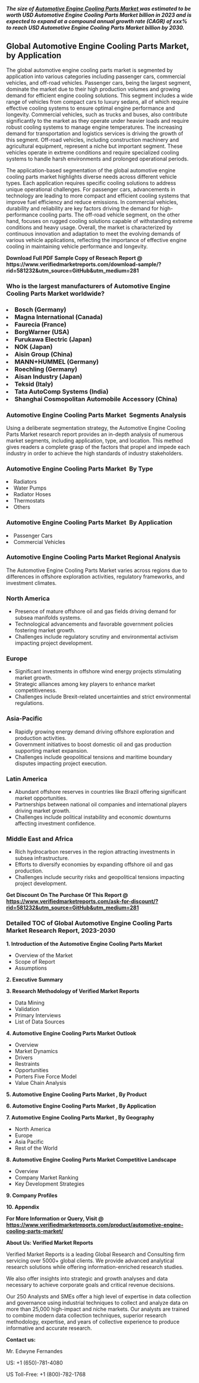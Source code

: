 <p><em><strong>The size of <a href="https://www.verifiedmarketreports.com/download-sample/?rid=581232&utm_source=GitHub&utm_medium=281" target="_blank">Automotive Engine Cooling Parts Market </a> was estimated to be worth USD Automotive Engine Cooling Parts Market billion in 2023 and is expected to expand at a compound annual growth rate (CAGR) of xxx% to reach USD Automotive Engine Cooling Parts Market billion by 2030.</strong></em><br /><h2>Global Automotive Engine Cooling Parts Market, by Application</h2><p>The global automotive engine cooling parts market is segmented by application into various categories including passenger cars, commercial vehicles, and off-road vehicles. Passenger cars, being the largest segment, dominate the market due to their high production volumes and growing demand for efficient engine cooling solutions. This segment includes a wide range of vehicles from compact cars to luxury sedans, all of which require effective cooling systems to ensure optimal engine performance and longevity. Commercial vehicles, such as trucks and buses, also contribute significantly to the market as they operate under heavier loads and require robust cooling systems to manage engine temperatures. The increasing demand for transportation and logistics services is driving the growth of this segment. Off-road vehicles, including construction machinery and agricultural equipment, represent a niche but important segment. These vehicles operate in extreme conditions and require specialized cooling systems to handle harsh environments and prolonged operational periods.</p><p>The application-based segmentation of the global automotive engine cooling parts market highlights diverse needs across different vehicle types. Each application requires specific cooling solutions to address unique operational challenges. For passenger cars, advancements in technology are leading to more compact and efficient cooling systems that improve fuel efficiency and reduce emissions. In commercial vehicles, durability and reliability are key factors driving the demand for high-performance cooling parts. The off-road vehicle segment, on the other hand, focuses on rugged cooling solutions capable of withstanding extreme conditions and heavy usage. Overall, the market is characterized by continuous innovation and adaptation to meet the evolving demands of various vehicle applications, reflecting the importance of effective engine cooling in maintaining vehicle performance and longevity.</p></p><p id="" class=""><strong>Download Full PDF Sample Copy of Reseach Report @ <a target="">https://www.verifiedmarketreports.com/download-sample/?rid=581232&utm_source=GitHub&utm_medium=281</a></strong></p><h3 id="" class="">Who is the largest manufacturers of&nbsp;Automotive Engine Cooling Parts Market worldwide?</h3><h3 class=""></Li><Li>Bosch (Germany)</Li><Li> Magna International (Canada)</Li><Li> Faurecia (France)</Li><Li> BorgWarner (USA)</Li><Li> Furukawa Electric (Japan)</Li><Li> NOK (Japan)</Li><Li> Aisin Group (China)</Li><Li> MANN+HUMMEL (Germany)</Li><Li> Roechling (Germany)</Li><Li> Aisan Industry (Japan)</Li><Li> Teksid (Italy)</Li><Li> Tata AutoComp Systems (India)</Li><Li> Shanghai Cosmopolitan Automobile Accessory (China)</h3><h3 id="" class="">Automotive Engine Cooling Parts Market &nbsp;Segments Analysis</h3><p id="" class="">Using a deliberate segmentation strategy, the Automotive Engine Cooling Parts Market research report provides an in-depth analysis of numerous market segments, including application, type, and location. This method gives readers a complete grasp of the factors that propel and impede each industry in order to achieve the high standards of industry stakeholders.</p><h3 id="" class="">Automotive Engine Cooling Parts Market &nbsp;By Type</h3><p></Li><Li>Radiators</Li><Li> Water Pumps</Li><Li> Radiator Hoses</Li><Li> Thermostats</Li><Li> Others</p><h3 id="" class="">Automotive Engine Cooling Parts Market &nbsp;By Application</h3><p class=""></Li><Li>Passenger Cars</Li><Li> Commercial Vehicles</p><h3 id="" class="">Automotive Engine Cooling Parts Market Regional Analysis</h3><p id="" class="">The Automotive Engine Cooling Parts Market varies across regions due to differences in offshore exploration activities, regulatory frameworks, and investment climates.</p><h3 id="" class="">North America</h3><ul><li>Presence of mature offshore oil and gas fields driving demand for subsea manifolds systems.</li><li>Technological advancements and favorable government policies fostering market growth.</li><li>Challenges include regulatory scrutiny and environmental activism impacting project development.</li></ul><h3 id="" class="">Europe</h3><ul><li>Significant investments in offshore wind energy projects stimulating market growth.</li><li>Strategic alliances among key players to enhance market competitiveness.</li><li>Challenges include Brexit-related uncertainties and strict environmental regulations.</li></ul><h3 id="" class="">Asia-Pacific</h3><ul><li>Rapidly growing energy demand driving offshore exploration and production activities.</li><li>Government initiatives to boost domestic oil and gas production supporting market expansion.</li><li>Challenges include geopolitical tensions and maritime boundary disputes impacting project execution.</li></ul><h3 id="" class="">Latin America</h3><ul><li>Abundant offshore reserves in countries like Brazil offering significant market opportunities.</li><li>Partnerships between national oil companies and international players driving market growth.</li><li>Challenges include political instability and economic downturns affecting investment confidence.</li></ul><h3 id="" class="">Middle East and Africa</h3><ul><li>Rich hydrocarbon reserves in the region attracting investments in subsea infrastructure.</li><li>Efforts to diversify economies by expanding offshore oil and gas production.</li><li>Challenges include security risks and geopolitical tensions impacting project development.</li></ul><p id="" class=""><strong>Get Discount On The Purchase Of This Report @ <a href="https://www.verifiedmarketreports.com/ask-for-discount/?rid=581232&utm_source=GitHub&utm_medium=281" target="_blank">https://www.verifiedmarketreports.com/ask-for-discount/?rid=581232&utm_source=GitHub&utm_medium=281</a></strong></p><h3 id="" class="">Detailed TOC of Global Automotive Engine Cooling Parts Market Research Report, 2023-2030</h3><p id="" class=""><strong>1. Introduction of the Automotive Engine Cooling Parts Market </strong></p><ul><li>Overview of the Market</li><li>Scope of Report</li><li>Assumptions</li></ul><p id="" class=""><strong>2. Executive Summary</strong></p><p id="" class=""><strong>3. Research Methodology of Verified Market Reports</strong></p><ul><li>Data Mining</li><li>Validation</li><li>Primary Interviews</li><li>List of Data Sources</li></ul><p id="" class=""><strong>4. Automotive Engine Cooling Parts Market Outlook</strong></p><ul><li>Overview</li><li>Market Dynamics</li><li>Drivers</li><li>Restraints</li><li>Opportunities</li><li>Porters Five Force Model</li><li>Value Chain Analysis</li></ul><p id="" class=""><strong>5. Automotive Engine Cooling Parts Market , By Product</strong></p><p id="" class=""><strong>6. Automotive Engine Cooling Parts Market , By Application</strong></p><p id="" class=""><strong>7. Automotive Engine Cooling Parts Market , By Geography</strong></p><ul><li>North America</li><li>Europe</li><li>Asia Pacific</li><li>Rest of the World</li></ul><p id="" class=""><strong>8. Automotive Engine Cooling Parts Market Competitive Landscape</strong></p><ul><li>Overview</li><li>Company Market Ranking</li><li>Key Development Strategies</li></ul><p id="" class=""><strong>9. Company Profiles</strong></p><p id="" class=""><strong>10. Appendix</strong></p><p id="" class=""><strong>For More Information or Query, Visit @ <a href="https://www.verifiedmarketreports.com/product/automotive-engine-cooling-parts-market/" target="_blank">https://www.verifiedmarketreports.com/product/automotive-engine-cooling-parts-market/</a></strong></p><p id="" class=""><strong>About Us: Verified Market Reports</strong></p><p id="" class="">Verified Market Reports is a leading Global Research and Consulting firm servicing over 5000+ global clients. We provide advanced analytical research solutions while offering information-enriched research studies.</p><p id="" class="">We also offer insights into strategic and growth analyses and data necessary to achieve corporate goals and critical revenue decisions.</p><p id="" class="">Our 250 Analysts and SMEs offer a high level of expertise in data collection and governance using industrial techniques to collect and analyze data on more than 25,000 high-impact and niche markets. Our analysts are trained to combine modern data collection techniques, superior research methodology, expertise, and years of collective experience to produce informative and accurate research.</p><p id="" class=""><strong>Contact us:</strong></p><p id="" class="">Mr. Edwyne Fernandes</p><p id="" class="">US: +1 (650)-781-4080</p><p id="" class="">US Toll-Free: +1 (800)-782-1768</p>
